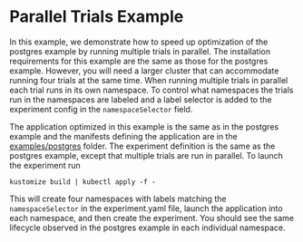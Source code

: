 # Parallel Trials Example

In this example, we demonstrate how to speed up optimization of the postgres example by running multiple trials in parallel. The installation requirements for this example are the same as those for the postgres example. However, you will need a larger cluster that can accommodate running four trials at the same time. When running multiple trials in parallel each trial runs in its own namespace. To control what namespaces the trials run in the namespaces are labeled and a label selector is added to the experiment config in the `namespaceSelector` field.

The application optimized in this example is the same as in the postgres example and the manifests defining the application are in the [examples/postgres](https://github.com/thestormforge/examples/tree/master/postgres) folder. The experiment definition is the same as the postgres example, except that multiple trials are run in parallel. To launch the experiment run

```
kustomize build | kubectl apply -f -
```

This will create four namespaces with labels matching the `namespaceSelector` in the experiment.yaml file, launch the application into each namespace, and then create the experiment. You should see the same lifecycle observed in the postgres example in each individual namespace.
